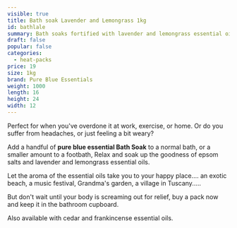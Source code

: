 ```yaml
---
visible: true
title: Bath soak Lavender and Lemongrass 1kg
id: bathlale
summary: Bath soaks fortified with lavender and lemongrass essential oils - 1kg
draft: false
popular: false
categories:
  - heat-packs
price: 19
size: 1kg
brand: Pure Blue Essentials
weight: 1000
length: 16
height: 24
width: 12
---
```

Perfect for when you've overdone it at work, exercise, or home. Or do you suffer from headaches, or just feeling a bit weary?  

Add a handful of **pure blue essential Bath Soak** to a normal bath, or a smaller amount to a footbath,  Relax and soak up the goodness of epsom salts and lavender and lemongrass essential oils.  

Let the aroma of the essential oils take you to your happy place.... an exotic beach, a music festival, Grandma's garden, a village in Tuscany.....

But don't wait until your body is screaming out for relief, buy a pack now and keep it in the bathroom cupboard.

Also available with cedar and frankincense essential oils.